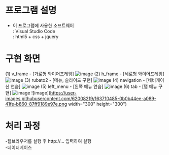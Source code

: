 # 프로그램 설명
- 이 프로그램에 사용한 소프트웨어<br>
: Visual Studio Code<br>
: html5 + css + jquery


# 구현 화면
<!-- windows key + shift + s -->
(1) v_frame - [가로형 와이어프레임]
![image](https://user-images.githubusercontent.com/62008219/160993508-eaee7f3c-d88e-464d-afb7-378dd1dd8ac1.png)
(2) h_frame - [세로형 와이어프레임]
![image](https://user-images.githubusercontent.com/62008219/160992772-ce15afbc-78ac-4923-9910-173df907e5f4.png)
(3) rubato2 - [메뉴, 슬라이드 구현]
![image](https://user-images.githubusercontent.com/62008219/161181553-a31c9e6e-f9a0-4a58-be32-11ff769a19df.png)
(4) navigation - [네비게이션 연습]
![image](https://user-images.githubusercontent.com/62008219/163710403-eaf00cc3-4701-4653-b467-54f6ba35f035.png)
(5) left_menu - [왼쪽 메뉴 연습]
![image](https://user-images.githubusercontent.com/62008219/163710384-5fb3987a-8b16-4ee7-bf43-b9ebdffb4838.png)
(6) tab - [탭 메뉴 구현]
![image](https://user-images.githubusercontent.com/62008219/163710471-9f057158-ba34-4f30-9fc2-b72f1cc4cf8b.png)
![image](https://user-images.githubusercontent.com/62008219/163710485-0b0b44ee-a089-41fe-b860-87ff9189e97e.png width="300" height="300")





# 처리 과정
-웹브라우저를 실행 후 http://... 입력하여 실행<br>
-데이터베이스
